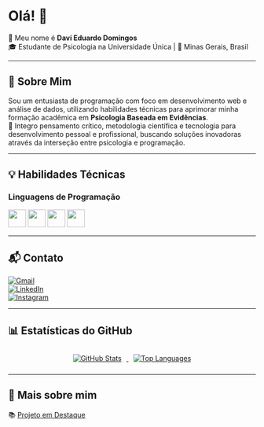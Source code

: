 # Olá! 👋  
👋 Meu nome é **Davi Eduardo Domingos**  
🎓 Estudante de Psicologia na Universidade Única | 📍 Minas Gerais, Brasil  

---

## 🌟 Sobre Mim  
Sou um entusiasta de programação com foco em desenvolvimento web e análise de dados, utilizando habilidades técnicas para aprimorar minha formação acadêmica em **Psicologia Baseada em Evidências**.  
🧠 Integro pensamento crítico, metodologia científica e tecnologia para desenvolvimento pessoal e profissional, buscando soluções inovadoras através da interseção entre psicologia e programação.  

---

## 💡 Habilidades Técnicas  

### Linguagens de Programação  
<a href="https://developer.mozilla.org/en-US/docs/Glossary/HTML5" target="_blank"><img src="https://raw.githubusercontent.com/danielcranney/readme-generator/main/public/icons/skills/html5-colored.svg" width="36" height="36" /></a>
<a href="https://www.w3.org/TR/CSS/ " target="_blank"><img src="https://raw.githubusercontent.com/danielcranney/readme-generator/main/public/icons/skills/css3-colored.svg " width="36" height="36" /></a>
<a href="https://developer.mozilla.org/en-US/docs/Web/JavaScript " target="_blank"><img src="https://raw.githubusercontent.com/danielcranney/readme-generator/main/public/icons/skills/javascript-colored.svg " width="36" height="36" /></a>
<a href="https://git-scm.com/ " target="_blank"><img src="https://raw.githubusercontent.com/danielcranney/readme-generator/main/public/icons/skills/git-colored.svg " width="36" height="36" /></a>

---

## 📬 Contato  
[![Gmail](https://img.shields.io/badge/Gmail-D14836?logo=gmail&logoColor=white )](mailto:davidomingoseduardo@gmail.com)  
[![LinkedIn](https://img.shields.io/badge/LinkedIn-0077B5?logo=linkedin&logoColor=white )](https://www.linkedin.com/in/davieduardodomingos)  
[![Instagram](https://img.shields.io/badge/Instagram-%23E4405F?logo=instagram&logoColor=white )](https://www.instagram.com/davie.dd/)  

---

## 📊 Estatísticas do GitHub

<div align="center">
  <a href="https://github.com/DaviEduardoDev">
    <img src="https://github-readme-stats.vercel.app/api?username=DaviEduardoDev&show_icons=true&theme=dracula&include_all_commits=true&count_private=true" 
      alt="GitHub Stats" style="max-width: 100%; height: auto; margin: 10px;"/>
    <img src="https://github-readme-stats.vercel.app/api/top-langs/?username=DaviEduardoDev&layout=compact&langs_count=7&theme=dracula" 
      alt="Top Languages" style="max-width: 100%; height: auto; margin: 10px;"
    />
  </a>
</div>

---

## 🧠 Mais sobre mim  
📚 [Projeto em Destaque](https://github.com/DaviEduardoDev/rascunhosdepsicologia)

